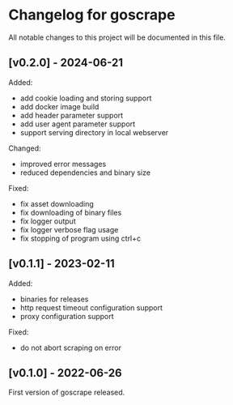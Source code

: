 # Changelog for goscrape

All notable changes to this project will be documented in this file.

## [v0.2.0] - 2024-06-21

Added:

* add cookie loading and storing support
* add docker image build
* add header parameter support
* add user agent parameter support
* support serving directory in local webserver

Changed:

* improved error messages
* reduced dependencies and binary size

Fixed:

* fix asset downloading
* fix downloading of binary files
* fix logger output
* fix logger verbose flag usage
* fix stopping of program using ctrl+c

## [v0.1.1] - 2023-02-11

Added:

* binaries for releases
* http request timeout configuration support
* proxy configuration support

Fixed:

* do not abort scraping on error


## [v0.1.0] - 2022-06-26

First version of goscrape released.
